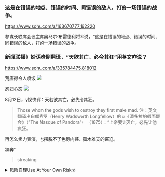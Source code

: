 ### 这是在错误的地点、错误的时间、同错误的敌人，打的一场错误的战争。
https://www.sohu.com/a/163670777_162220

参谋长联席会议主席奥马尔·布雷德利将军说，“这是在错误的地点、错误的时间、同错误的敌人，打的一场错误的战争。

### 新闻联播》妙语难倒翻译，“天欲其亡，必令其狂”用英文咋说？
https://www.sohu.com/a/335784475_818012

荒唐得令人喷饭
![](http://5b0988e595225.cdn.sohucs.com/images/20190823/329fdf41b4fb4bfc9c7ed147a3288b1a.jpeg)

怨妇心态
![](http://5b0988e595225.cdn.sohucs.com/images/20190823/778425d29242436aa2426dab7107ee7a.jpeg)

8月12日，y视快评：天若欲其亡，必先令其狂。
>Those whom the gods wish to destroy they first make mad.
注：英文翻译出自朗费罗（Henry Wadsworth Longfellow）的诗《潘多拉的假面舞会》（"The Masque of Pandora"） （1875）：“上帝要谁灭亡，必先让他疯狂。

再怎么卖力表演，也摆脱不了色厉内荏、孤木难支的窘迫。

裸奔”
>streaking
<details><summary>风险自理Use At Your Own Risk☣</summary>


</details>
